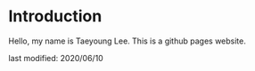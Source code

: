 <h1> Introduction </h1>
Hello, my name is Taeyoung Lee.
This is a github pages website.

last modified: 2020/06/10
